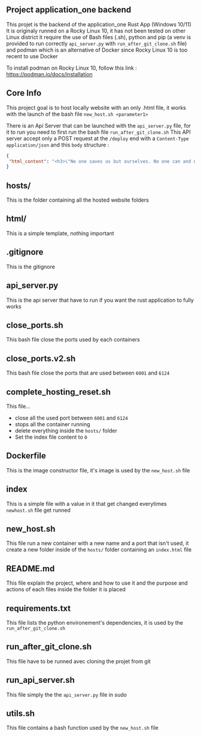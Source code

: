 ## Project application_one backend 
This projet is the backend of the application_one Rust App (Windows 10/11)
It is originaly runned on a Rocky Linux 10, it has not been tested on other Linux district
it require the use of Bash files (.sh), python and pip (a venv is provided to run correctly `api_server.py` with `run_after_git_clone.sh` file) and podman which is an alternative of Docker since Rocky Linux 10 is too recent to use Docker

To install podman on Rocky Linux 10, follow this link : https://podman.io/docs/installation

## Core Info
This project goal is to host locally website with an only .html file, it works with the launch of the bash file `new_host.sh <parameter1>` 

There is an Api Server that can be launched with the `api_server.py` file, for it to run you need to first run the bash file `run_after_git_clone.sh`
This API server accept only a POST request at the `/deploy` end with a `Content-Type` `application/json` and this `body` structure :
```JSON
{
 "html_content": "<h3>\"No one saves us but ourselves. No one can and no one may. We ourselves must walk the path\"</h3>"
}
```

## hosts/
This is the folder containing all the hosted website folders

## html/
This is a simple template, nothing important

## .gitignore
This is the gitignore 

## api_server.py
This is the api server that have to run if you want the rust application to fully works

## close_ports.sh
This bash file close the ports used by each containers

## close_ports.v2.sh
This bash file close the ports that are used between `6001` and `6124`

## complete_hosting_reset.sh
This file... 
- close all the used port between `6001` and `6124`
- stops all the container running
- delete everything inside the `hosts/` folder
- Set the index file content to `0`

## Dockerfile
This is the image constructor file, it's image is used by the `new_host.sh` file

## index
This is a simple file with a value in it that get changed everytimes `newhost.sh` file get runned

## new_host.sh
This file run a new container with a new name and a port that isn't used, it create a new folder inside of the `hosts/` folder containing an `index.html` file

## README.md
This file explain the project, where and how to use it and the purpose and actions of each files inside the folder it is placed

## requirements.txt
This file lists the python environement's dependencies, it is used by the `run_after_git_clone.sh`

## run_after_git_clone.sh
This file have to be runned avec cloning the projet from git

## run_api_server.sh
This file simply the the `api_server.py` file in sudo

## utils.sh
This file contains a bash function used by the `new_host.sh` file

